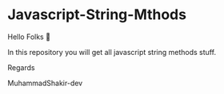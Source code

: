# Javascript-String-Mthods
Hello Folks 👋 
<p>In this repository you will get all javascript string methods stuff.</p>
<p>Regards</p>
<p>MuhammadShakir-dev</p>
